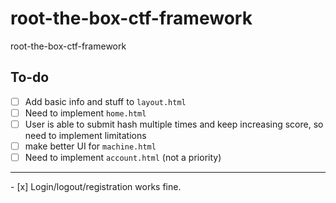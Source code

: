 # root-the-box-ctf-framework
root-the-box-ctf-framework

## To-do
 
- [ ] Add basic info and stuff to `layout.html`
- [ ] Need to implement `home.html`
- [ ] User is able to submit hash multiple times and keep increasing score, so need to implement limitations
- [ ] make better UI for `machine.html` 
- [ ] Need to implement `account.html` (not a priority)
<hr/>
- [x] Login/logout/registration works fine.
